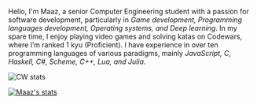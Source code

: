 <!--
**MaazSaeed/MaazSaeed** is a ✨ _special_ ✨ repository because its `README.md` (this file) appears on your GitHub profile.


Here are some ideas to get you started:
-->

Hello, I'm Maaz, a senior Computer Engineering student with a passion for software development, particularly in _Game development, Programming languages development, Operating systems, and Deep learning_. In my spare time, I enjoy playing video games and solving katas on Codewars, where I’m ranked 1 kyu (Proficient). I have experience in over ten programming languages of various paradigms, mainly _JavaScript, C, Haskell, C#, Scheme, C++, Lua, and Julia_.


<!--
-  👯 I’m looking to collaborate on 
- 🤔 I’m looking for help with ...
- 💬 Ask me about ...
- 📫 How to reach me: ...
- 
-->
![CW stats](https://www.codewars.com/users/maaze_e/badges/large)



[![Maaz's stats](https://github-readme-stats.vercel.app/api?username=MaazSaeed)](https://github.com/MaazSaeed/github-readme-stats)
